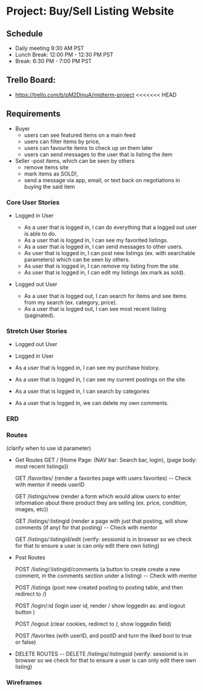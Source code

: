 # Project: Buy/Sell Listing Website

## Schedule

- Daily meeting 9:30 AM PST
- Lunch Break: 12:00 PM - 12:30 PM PST
- Break: 6:30 PM - 7:00 PM PST

## Trello Board:

- https://trello.com/b/pM2DjnuA/midterm-project
  <<<<<<< HEAD

## Requirements

- Buyer
  - users can see featured items on a main feed
  - users can filter items by price,
  - users can favourite items to check up on them later
  - users can send messages to the user that is listing the item
- Seller
  -post items, which can be seen by others
  - remove items site
  - mark items as SOLD!,
  - send a message via app, email, or text back on negotiations in buying the said item

### Core User Stories

- Logged in User

  - As a user that is logged in, I can do everything that a logged out user is able to do.
  - As a user that is logged in, I can see my favorited listings.
  - As a user that is logged in, I can send messages to other users.
  - As user that is logged in, I can post new listings (ex. with searchable parameters) which can be seen by others.
  - As user that is logged in, I can remove my listing from the site.
  - As user that is logged in, I can edit my listings (ex.mark as sold).

- Logged out User
  - As a user that is logged out, I can search for items and see items from my search (ex. category, price).
  - As a user that is logged out, I can see most recent listing (paginated).

### Stretch User Stories

- Logged out User

- Logged in User
- As a user that is logged in, I can see my purchase history.
- As a user that is logged in, I can see my current postings on the site.
- As a user that is logged in, I can search by categories
- As a user that is logged in, we can delete my own comments.

### ERD

### Routes

(clarify when to use id parameter)

- Get Routes
  GET / (Home Page: (NAV bar: Search bar, login), (page body: most recent listings))

  GET /favorites/ (render a favorites page with users favorites) -- Check with mentor if needs userID

  GET /listings/new (render a form which would allow users to enter information about there product they are selling (ex. price, condition, images, etc))

  GET /listings/:listingid (render a page with just that posting, will show comments (if any) for that posting) -- Check with mentor

  GET /listings/:listingid/edit (verify: sessionid is in browser so we check for that to ensure a user is can only edit there own listing)

- Post Routes

  POST /listing/:listingid/comments (a button to create create a new comment, in the comments section under a listing) -- Check with mentor

  POST /listings (post new created posting to posting table, and then redirect to /)

  POST /login/:id (login user id, render / show loggedin as: and logout button )

  POST /logout (clear cookies, redirect to /, show loggedin field)

  POST /favorites (with userID, and postID and turn the liked bool to true or false)

- DELETE ROUTES
  -- DELETE /listings/:listingsid (verify: sessionid is in browser so we check for that to ensure a user is can only edit there own listing)

### Wireframes
